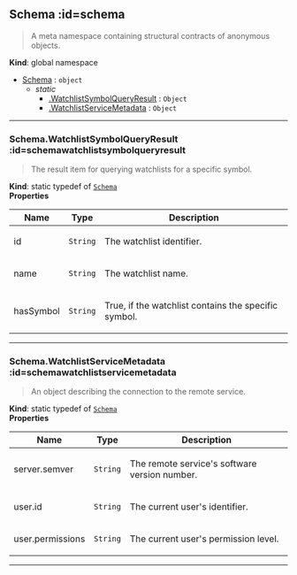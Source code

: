 ## Schema :id=schema
> <p>A meta namespace containing structural contracts of anonymous objects.</p>

**Kind**: global namespace  

* [Schema](#Schema) : <code>object</code>
    * _static_
        * [.WatchlistSymbolQueryResult](#SchemaWatchlistSymbolQueryResult) : <code>Object</code>
        * [.WatchlistServiceMetadata](#SchemaWatchlistServiceMetadata) : <code>Object</code>


* * *

### Schema.WatchlistSymbolQueryResult :id=schemawatchlistsymbolqueryresult
> <p>The result item for querying watchlists for a specific symbol.</p>

**Kind**: static typedef of [<code>Schema</code>](#Schema)  
**Properties**

| Name | Type | Description |
| --- | --- | --- |
| id | <code>String</code> | <p>The watchlist identifier.</p> |
| name | <code>String</code> | <p>The watchlist name.</p> |
| hasSymbol | <code>String</code> | <p>True, if the watchlist contains the specific symbol.</p> |


* * *

### Schema.WatchlistServiceMetadata :id=schemawatchlistservicemetadata
> <p>An object describing the connection to the remote service.</p>

**Kind**: static typedef of [<code>Schema</code>](#Schema)  
**Properties**

| Name | Type | Description |
| --- | --- | --- |
| server.semver | <code>String</code> | <p>The remote service's software version number.</p> |
| user.id | <code>String</code> | <p>The current user's identifier.</p> |
| user.permissions | <code>String</code> | <p>The current user's permission level.</p> |


* * *

